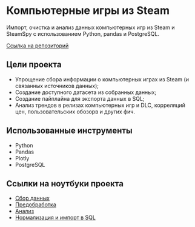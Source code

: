 # Компьютерные игры из Steam

Импорт, очистка и анализ данных компьютерных игр из Steam и SteamSpy с использованием Python, pandas и PostgreSQL.

[Ссылка на репозиторий](https://github.com/ilkar399/steam_analysis)

##  Цели проекта

* Упрощение сбора информации о компьютерных играх из Steam (и связанных источников данных);
* Создание доступного датасета из собранных данных;
* Создание пайплайна для экспорта данных в SQL;
* Анализ трендов в релизах компьютерных игр и DLC, корреляций цен, пользовательских обозорв и других фич.

## Использованные инструменты
* Python
* Pandas
* Plotly
* PostgreSQL

## Ссылки на ноутбуки проекта
* [Сбор данных](https://nbviewer.jupyter.org/github/ilkar399/steam_analysis/blob/main/notebooks/1-data-collection.ipynb)
* [Предобработка](https://nbviewer.jupyter.org/github/ilkar399/steam_analysis/blob/main/notebooks/2-cleanup-restructure.ipynb)
* [Анализ](https://nbviewer.jupyter.org/github/ilkar399/steam_analysis/blob/main/notebooks/3-analysis-sample.ipynb)
* [Нормализация и импорт в SQL](https://nbviewer.jupyter.org/github/ilkar399/steam_analysis/blob/main/notebooks/5-df-normalization.ipynb)
